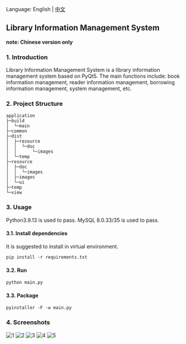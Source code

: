 
Language: English | [中文](README.md)

## Library Information Management System

**note: Chinese version only**

### 1. Introduction

Library Information Management System is a library information management system based on PyQt5. The main functions include: book information management, reader information management, borrowing information management, system management, etc.

### 2. Project Structure

```
application
├─build
│  └─main
├─common
├─dist
│  ├─resource
│  │  └─doc
│  │      └─images
│  └─temp
├─resource
│  ├─doc
│  │  └─images
│  ├─images
│  └─ui
├─temp
└─view
```

### 3. Usage

Python3.9.13 is used to pass.
MySQL 8.0.33/35 is used to pass.

#### 3.1. Install dependencies

It is suggested to install in virtual environment.

```shell
pip install -r requirements.txt
```

#### 3.2. Run

```shell
python main.py
```

#### 3.3. Package

```shell
pyinstaller -F -w main.py
```

### 4. Screenshots

![1](resource/doc/images/1.png)
![2](resource/doc/images/2.png)
![3](resource/doc/images/3.png)
![4](resource/doc/images/4.png)
![5](resource/doc/images/5.png)
